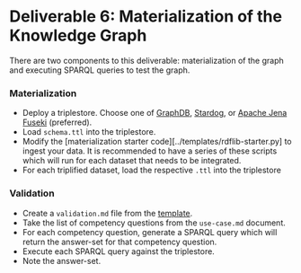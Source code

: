 # Deliverable 6: Materialization of the Knowledge Graph
There are two components to this deliverable: materialization of the graph and executing SPARQL queries to test the graph.

### Materialization
* Deploy a triplestore. Choose one of [GraphDB](https://www.ontotext.com/products/graphdb/), [Stardog](https://www.stardog.com/), or [Apache Jena Fuseki](https://jena.apache.org/documentation/fuseki2/) (preferred).
* Load `schema.ttl` into the triplestore.
* Modify the [materialization starter code][../templates/rdflib-starter.py] to ingest your data. It is recommended to have a series of these scripts which will run for each dataset that needs to be integrated.
* For each triplified dataset, load the respective `.ttl` into the triplestore

### Validation
* Create a `validation.md` file from the [template](../templates/validation.md).
* Take the list of competency questions from the `use-case.md` document. 
* For each competency question, generate a SPARQL query which will return the answer-set for that competency question.
* Execute each SPARQL query against the triplestore.
* Note the answer-set.
